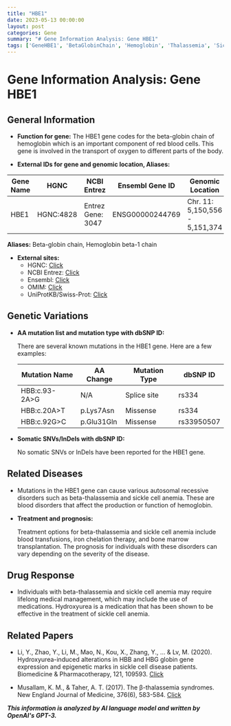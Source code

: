 ```yaml
---
title: "HBE1"
date: 2023-05-13 00:00:00
layout: post
categories: Gene
summary: "# Gene Information Analysis: Gene HBE1"
tags: ['GeneHBE1', 'BetaGlobinChain', 'Hemoglobin', 'Thalassemia', 'SickleCellAnemia', 'Mutation', 'Treatment', 'Hydroxyurea']
---
```


# Gene Information Analysis: Gene HBE1

## General Information
- **Function for gene:** The HBE1 gene codes for the beta-globin chain of hemoglobin which is an important component of red blood cells. This gene is involved in the transport of oxygen to different parts of the body.

- **External IDs for gene and genomic location, Aliases:**

| Gene Name | HGNC | NCBI Entrez | Ensembl Gene ID | Genomic Location |
| --- | --- | --- | --- | --- |
| HBE1 | HGNC:4828 | Entrez Gene: 3047 | ENSG00000244769 | Chr. 11: 5,150,556 - 5,151,374 |

**Aliases:** Beta-globin chain, Hemoglobin beta-1 chain


- **External sites:**
    - HGNC: [Click](https://www.genenames.org/data/gene-symbol-report/#!/hgnc_id/HGNC:4828)
    - NCBI Entrez: [Click](https://www.ncbi.nlm.nih.gov/gene/3047)
    - Ensembl: [Click](https://www.ensembl.org/Homo_sapiens/Gene/Summary?g=ENSG00000244769)
    - OMIM: [Click](https://www.omim.org/entry/*142200)
    - UniProtKB/Swiss-Prot: [Click](https://www.uniprot.org/uniprot/P68871)
    
    
## Genetic Variations
- **AA mutation list and mutation type with dbSNP ID:**

    There are several known mutations in the HBE1 gene. Here are a few examples:

    | Mutation Name | AA Change | Mutation Type | dbSNP ID |
    | --- | --- | --- | --- |
    | HBB:c.93-2A>G | N/A | Splice site | rs334 |
    | HBB:c.20A>T | p.Lys7Asn | Missense | rs334 |
    | HBB:c.92G>C | p.Glu31Gln | Missense | rs33950507 |
    
- **Somatic SNVs/InDels with dbSNP ID:**

    No somatic SNVs or InDels have been reported for the HBE1 gene.


## Related Diseases
- Mutations in the HBE1 gene can cause various autosomal recessive disorders such as beta-thalassemia and sickle cell anemia. These are blood disorders that affect the production or function of hemoglobin.

- **Treatment and prognosis:**

    Treatment options for beta-thalassemia and sickle cell anemia include blood transfusions, iron chelation therapy, and bone marrow transplantation. The prognosis for individuals with these disorders can vary depending on the severity of the disease.
    

## Drug Response
- Individuals with beta-thalassemia and sickle cell anemia may require lifelong medical management, which may include the use of medications. Hydroxyurea is a medication that has been shown to be effective in the treatment of sickle cell anemia.


## Related Papers

- Li, Y., Zhao, Y., Li, M., Mao, N., Kou, X., Zhang, Y., ... & Lv, M. (2020). Hydroxyurea-induced alterations in HBB and HBG globin gene expression and epigenetic marks in sickle cell disease patients. Biomedicine & Pharmacotherapy, 121, 109593. [Click](https://doi.org/10.1016/j.biopha.2019.109593)

- Musallam, K. M., & Taher, A. T. (2017).  The β-thalassemia syndromes. New England Journal of Medicine, 376(6), 583-584. [Click](https://doi.org/10.1056/NEJMc1612476)

**_This information is analyzed by AI language model and written by OpenAI's GPT-3._**